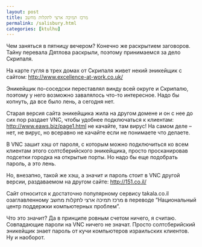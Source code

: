 ```yaml
---
layout: post
title: מרכז תמיכה ארצי לתקלות מחשב
permalink: /salisbury.html
categories: [ktulhu]
---
```

Чем заняться в пятницу вечером? Конечно же раскрытием заговоров. Тайну перевала Дятлова раскрыли, поэтому принимаемся за дело Скрипаля.

На карте гугля в трех домах от Скрипаля живет некий эникейщик с сайтом: http://www.excellence-at-work.co.uk/

Эникейщик по-соседски переставлял винду всей округе и Скрипалю, поэтому у него возможно завалялось что-то интересное. Надо бы копнуть, да все было лень, а сегодня нет.

Старая версия сайта эникейщика жила на другом домене и он с нее до сих пор раздает VNC, чтобы удобнее подключаться к клиентам: http://www.eaws.biz/page1.html не качайте, там вирус! На самом деле – нет, не вирус, но всеравно не качайте если не понимаете что делаете.

В VNC зашит хэш от пароля, с которым можно подключиться ко всем клиентам этого солтсберийского эникейщика, просто просканировав подсетки городка на открытые порты. Но надо бы еще подобрать пароль, а это лень.

Но, внезапно, такой же хэш, а значит и пароль стоит в VNC другой версии, раздаваемом на другом сайте: http://151.co.il/ 

Сайт относится к достаточно популярному сервису takala.co.il озаглавленному
מרכז תמיכה ארצי לתקלות מחשב
в переводе “Национальный центр поддержки компьютерных проблем”.

Что это значит? Да в принципе ровным счетом ничего, я считаю. Совпадающие пароли на VNC ничего не значат. Просто солтсберийский эникейщик знает пароль от кучи компьютеров израильских клиентов. Ну и наоборот.
